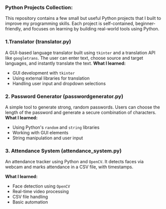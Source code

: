 ### Python Projects Collection:
This repository contains a few small but useful Python projects that I built to improve my programming skills. Each project is self-contained, beginner-friendly, and focuses on learning by building real-world tools using Python.

### 1.Translator (translator.py)
A GUI-based language translator built using `tkinter` and a translation API like `googletrans`. The user can enter text, choose source and target languages, and instantly translate the text.
**What I learned:**  
- GUI development with `tkinter`  
- Using external libraries for translation  
- Handling user input and dropdown selections
  
### 2. Password Generator (passwordgenerator.py)
A simple tool to generate strong, random passwords. Users can choose the length of the password and generate a secure combination of characters.
**What I learned:**  
- Using Python's `random` and `string` libraries  
- Working with GUI elements  
- String manipulation and user input  

### 3. Attendance System (attendance_system.py)
An attendance tracker using Python and `OpenCV`. It detects faces via webcam and marks attendance in a CSV file, with timestamps.

**What I learned:** 
- Face detection using `OpenCV`  
- Real-time video processing  
- CSV file handling  
- Basic automation  
